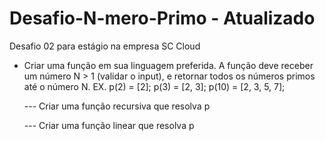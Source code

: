 # Desafio-N-mero-Primo - Atualizado
Desafio 02 para estágio na empresa SC Cloud

- Criar uma função em sua linguagem preferida. A função deve receber um número N > 1 (validar o input), e retornar todos os números primos até o número N. EX. p(2) = [2]; p(3) = [2, 3]; p(10) = [2, 3, 5, 7];

    --- Criar uma função recursiva que resolva p

    --- Criar uma função linear que resolva p
